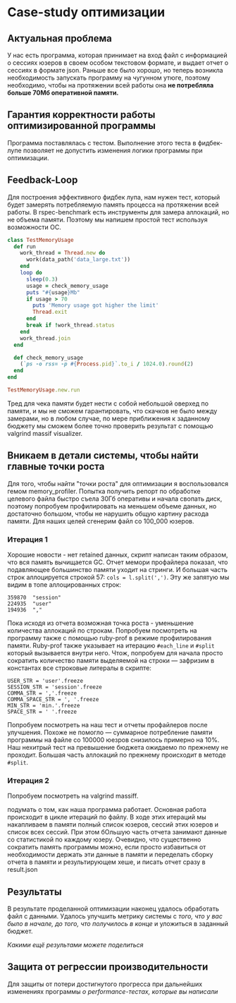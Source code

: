 # Case-study оптимизации

## Актуальная проблема
У нас есть программа, которая принимает на вход файл с информацией о сессиях юзеров в своем особом текстовом формате,
и выдает отчет о сессиях в формате json.
Раньше все было хорошо, но теперь возникла необходимость запускать программу на чугунном утюге, поэтому необходимо,
чтобы на протяжении всей работы она **не потребляла больше 70Мб оперативной памяти.**

## Гарантия корректности работы оптимизированной программы
Программа поставлялась с тестом. Выполнение этого теста в фидбек-лупе позволяет не допустить изменения логики программы при оптимизации.

## Feedback-Loop
Для построения эффективного фидбек лупа, нам нужен тест, который будет замерять потребляемую память процесса на протяжении
всей работы.
В rspec-benchmark есть инструменты для замера аллокаций, но не объема памяти. Поэтому мы напишем простой тест используя
возможности ОС.

```ruby
class TestMemoryUsage
  def run
    work_thread = Thread.new do
      work(data_path('data_large.txt'))
    end
    loop do
      sleep(0.3)
      usage = check_memory_usage
      puts "#{usage}Mb"
      if usage > 70
        puts 'Memory usage got higher the limit'
        Thread.exit
      end
      break if !work_thread.status
    end
    work_thread.join
  end

  def check_memory_usage
    (`ps -o rss= -p #{Process.pid}`.to_i / 1024.0).round(2)
  end
end

TestMemoryUsage.new.run
```

Тред для чека памяти будет нести с собой небольшой оверхед по памяти, и мы не сможем гарантировать, что скачков не было
между замерами, но в любом случае, по мере приближения к заданному бюджету мы сможем более точно проверить результат
с помощью valgrind massif visualizer.

## Вникаем в детали системы, чтобы найти главные точки роста
Для того, чтобы найти "точки роста" для оптимизации я воспользовался гемом memory_profiler.
Попытка получить репорт по обработке целевого файла быстро съела 30Гб оперативы и начала свопать диск,
поэтому попробуем профилировать на меньшем объеме данных, но достаточно большом, чтобы не нарушить общую картину
расхода памяти. Для наших целей сгенерим файл со 100_000 юзеров.

### Итерация 1
Хорошие новости - нет retained данных, скрипт написан таким образом, что вся память вычищается GC.
Отчет мемори профайлера показал, что подавляющее большинство памяти уходит на стринги. И большая часть строк
аллоцируется строкой 57: `cols = l.split(',')`. Эту же запятую мы видим в топе аллоцированных строк:
```
359870  "session"
224935  "user"
194936  ","
```
Пока исходя из отчета возможная точка роста - уменьшение количества аллокаций по строкам. Попробуем посмотреть на программу
также с помощью ruby-prof в режиме профилирования памяти.
Ruby-prof также указывает на итерацию `#each_line` и `#split` который вызывается внутри него.
Чтож, попробуем для начала просто сократить количество памяти выделяемой на строки — зафризим в константах
все строковые литералы в скрипте:
```
USER_STR = 'user'.freeze
SESSION_STR = 'session'.freeze
COMMA_STR = ','.freeze
COMMA_SPACE_STR = ', '.freeze
MIN_STR = 'min.'.freeze
SPACE_STR = ' '.freeze
```

Попробуем посмотреть на наш тест и отчеты профайлеров после улучшения.
Похоже не помогло — суммарное потребление памяти программы на файле со 100000 юезров снизилось примерно на 10%.
Наш нехитрый тест на превышение бюджета ожидаемо по прежнему не проходит.
Большая часть аллокаций по прежнему происходит в методе `#split`.

### Итерация 2
Попробуем посмотреть на valgrind massiff.

подумать о том, как наша программа работает.
Основная работа происходит в цикле итераций по файлу. В ходе этих итераций мы накапливаем в памяти
полный список юзеров, сессий этих юзеров и список всех сессий. При этом бОльшую часть отчета занимают данные
со статистикой по каждому юзеру. Очевидно, что существенно сократить память программы
можно, если просто избавиться от необходимости держать эти данные в памяти и переделать сборку отчета в памяти
и результирующем хеше, и писать отчет сразу в result.json



## Результаты
В результате проделанной оптимизации наконец удалось обработать файл с данными.
Удалось улучшить метрику системы с *того, что у вас было в начале, до того, что получилось в конце* и уложиться в заданный бюджет.

*Какими ещё результами можете поделиться*

## Защита от регрессии производительности
Для защиты от потери достигнутого прогресса при дальнейших изменениях программы *о performance-тестах, которые вы написали*
